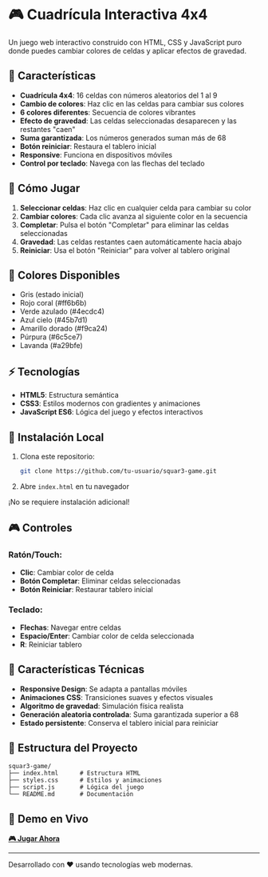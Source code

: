 # 🎮 Cuadrícula Interactiva 4x4

Un juego web interactivo construido con HTML, CSS y JavaScript puro donde puedes cambiar colores de celdas y aplicar efectos de gravedad.

## 🌟 Características

- **Cuadrícula 4x4**: 16 celdas con números aleatorios del 1 al 9
- **Cambio de colores**: Haz clic en las celdas para cambiar sus colores
- **6 colores diferentes**: Secuencia de colores vibrantes
- **Efecto de gravedad**: Las celdas seleccionadas desaparecen y las restantes "caen"
- **Suma garantizada**: Los números generados suman más de 68
- **Botón reiniciar**: Restaura el tablero inicial
- **Responsive**: Funciona en dispositivos móviles
- **Control por teclado**: Navega con las flechas del teclado

## 🎯 Cómo Jugar

1. **Seleccionar celdas**: Haz clic en cualquier celda para cambiar su color
2. **Cambiar colores**: Cada clic avanza al siguiente color en la secuencia
3. **Completar**: Pulsa el botón "Completar" para eliminar las celdas seleccionadas
4. **Gravedad**: Las celdas restantes caen automáticamente hacia abajo
5. **Reiniciar**: Usa el botón "Reiniciar" para volver al tablero original

## 🎨 Colores Disponibles

- Gris (estado inicial)
- Rojo coral (#ff6b6b)
- Verde azulado (#4ecdc4)
- Azul cielo (#45b7d1)
- Amarillo dorado (#f9ca24)
- Púrpura (#6c5ce7)
- Lavanda (#a29bfe)

## ⚡ Tecnologías

- **HTML5**: Estructura semántica
- **CSS3**: Estilos modernos con gradientes y animaciones
- **JavaScript ES6**: Lógica del juego y efectos interactivos

## 🚀 Instalación Local

1. Clona este repositorio:
   ```bash
   git clone https://github.com/tu-usuario/squar3-game.git
   ```

2. Abre `index.html` en tu navegador

¡No se requiere instalación adicional!

## 🎮 Controles

### Ratón/Touch:
- **Clic**: Cambiar color de celda
- **Botón Completar**: Eliminar celdas seleccionadas
- **Botón Reiniciar**: Restaurar tablero inicial

### Teclado:
- **Flechas**: Navegar entre celdas
- **Espacio/Enter**: Cambiar color de celda seleccionada
- **R**: Reiniciar tablero

## 📱 Características Técnicas

- **Responsive Design**: Se adapta a pantallas móviles
- **Animaciones CSS**: Transiciones suaves y efectos visuales
- **Algoritmo de gravedad**: Simulación física realista
- **Generación aleatoria controlada**: Suma garantizada superior a 68
- **Estado persistente**: Conserva el tablero inicial para reiniciar

## 🔧 Estructura del Proyecto

```
squar3-game/
├── index.html      # Estructura HTML
├── styles.css      # Estilos y animaciones
├── script.js       # Lógica del juego
└── README.md       # Documentación
```

## 🎉 Demo en Vivo

[**🎮 Jugar Ahora**](https://tu-usuario.github.io/squar3-game/)

---

Desarrollado con ❤️ usando tecnologías web modernas.